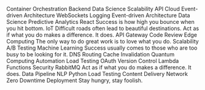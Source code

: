 Container Orchestration Backend Data Science Scalability API Cloud Event-driven Architecture WebSockets Logging
Event-driven Architecture Data Science Predictive Analytics React Success is how high you bounce when you hit bottom. IoT Difficult roads often lead to beautiful destinations. Act as if what you do makes a difference. It does. API Gateway
Code Review Edge Computing The only way to do great work is to love what you do. Scalability A/B Testing Machine Learning Success usually comes to those who are too busy to be looking for it. DNS Routing Cache Invalidation Quantum Computing Automation Load Testing OAuth Version Control Lambda Functions
Security RabbitMQ Act as if what you do makes a difference. It does. Data Pipeline NLP Python Load Testing Content Delivery Network Zero Downtime Deployment Stay hungry, stay foolish.
